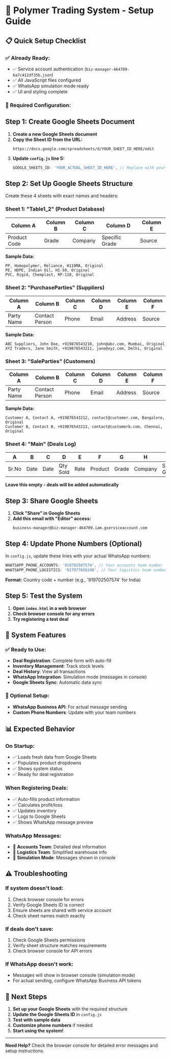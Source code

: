 # 🔄 Polymer Trading System - Setup Guide

## 📋 **Quick Setup Checklist**

### ✅ **Already Ready:**
- ✅ Service account authentication (`biz-manager-464709-6a7c412df35b.json`)
- ✅ All JavaScript files configured
- ✅ WhatsApp simulation mode ready
- ✅ UI and styling complete

### 🔧 **Required Configuration:**

## **Step 1: Create Google Sheets Document**

1. **Create a new Google Sheets document**
2. **Copy the Sheet ID from the URL:**
   ```
   https://docs.google.com/spreadsheets/d/YOUR_SHEET_ID_HERE/edit
   ```
3. **Update `config.js` line 5:**
   ```javascript
   GOOGLE_SHEETS_ID: 'YOUR_ACTUAL_SHEET_ID_HERE', // Replace with your actual ID
   ```

## **Step 2: Set Up Google Sheets Structure**

Create these 4 sheets with exact names and headers:

### **Sheet 1: "Table1_2" (Product Database)**
| Column A | Column B | Column C | Column D | Column E |
|----------|----------|----------|----------|----------|
| Product Code | Grade | Company | Specific Grade | Source |

**Sample Data:**
```
PP, Homopolymer, Reliance, H110MA, Original
PE, HDPE, Indian Oil, HI-50, Original
PVC, Rigid, Chemplast, RP-110, Original
```

### **Sheet 2: "PurchaseParties" (Suppliers)**
| Column A | Column B | Column C | Column D | Column E | Column F |
|----------|----------|----------|----------|----------|----------|
| Party Name | Contact Person | Phone | Email | Address | Source |

**Sample Data:**
```
ABC Suppliers, John Doe, +919876543210, john@abc.com, Mumbai, Original
XYZ Traders, Jane Smith, +919876543211, jane@xyz.com, Delhi, Original
```

### **Sheet 3: "SaleParties" (Customers)**
| Column A | Column B | Column C | Column D | Column E | Column F |
|----------|----------|----------|----------|----------|----------|
| Party Name | Contact Person | Phone | Email | Address | Source |

**Sample Data:**
```
Customer A, Contact A, +919876543212, contact@customer.com, Bangalore, Original
Customer B, Contact B, +919876543213, contact@customerb.com, Chennai, Original
```

### **Sheet 4: "Main" (Deals Log)**
| A | B | C | D | E | F | G | H | I | J | K | L |
|---|---|---|---|---|---|---|---|---|---|---|---|
| Sr.No | Date | Date | Qty Sold | Rate | Product | Grade | Company | Specific Grade | Purchase Party | Purchase Qty | Rate |

**Leave this empty - deals will be added automatically**

## **Step 3: Share Google Sheets**

1. **Click "Share" in Google Sheets**
2. **Add this email with "Editor" access:**
   ```
   business-manager@biz-manager-464709.iam.gserviceaccount.com
   ```

## **Step 4: Update Phone Numbers (Optional)**

In `config.js`, update these lines with your actual WhatsApp numbers:

```javascript
WHATSAPP_PHONE_ACCOUNTS: '919702507574', // Your accounts team number
WHATSAPP_PHONE_LOGISTICS: '917977656248', // Your logistics team number
```

**Format:** Country code + number (e.g., '919702507574' for India)

## **Step 5: Test the System**

1. **Open `index.html` in a web browser**
2. **Check browser console for any errors**
3. **Try registering a test deal**

## **🚀 System Features**

### **✅ Ready to Use:**
- **Deal Registration**: Complete form with auto-fill
- **Inventory Management**: Track stock levels
- **Deal History**: View all transactions
- **WhatsApp Integration**: Simulation mode (messages in console)
- **Google Sheets Sync**: Automatic data sync

### **🔧 Optional Setup:**
- **WhatsApp Business API**: For actual message sending
- **Custom Phone Numbers**: Update with your team numbers

## **📊 Expected Behavior**

### **On Startup:**
- ✅ Loads fresh data from Google Sheets
- ✅ Populates product dropdowns
- ✅ Shows system status
- ✅ Ready for deal registration

### **When Registering Deals:**
- ✅ Auto-fills product information
- ✅ Calculates profit/loss
- ✅ Updates inventory
- ✅ Logs to Google Sheets
- ✅ Shows WhatsApp message preview

### **WhatsApp Messages:**
- 📱 **Accounts Team**: Detailed deal information
- 📱 **Logistics Team**: Simplified warehouse info
- 🔄 **Simulation Mode**: Messages shown in console

## **⚠️ Troubleshooting**

### **If system doesn't load:**
1. Check browser console for errors
2. Verify Google Sheets ID is correct
3. Ensure sheets are shared with service account
4. Check sheet names match exactly

### **If deals don't save:**
1. Check Google Sheets permissions
2. Verify sheet structure matches requirements
3. Check browser console for API errors

### **If WhatsApp doesn't work:**
- Messages will show in browser console (simulation mode)
- For actual sending, configure WhatsApp Business API tokens

## **🎯 Next Steps**

1. **Set up your Google Sheets** with the required structure
2. **Update the Google Sheets ID** in `config.js`
3. **Test with sample data**
4. **Customize phone numbers** if needed
5. **Start using the system!**

---

**Need Help?** Check the browser console for detailed error messages and setup instructions. 